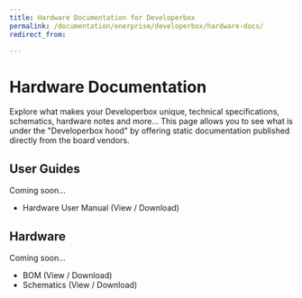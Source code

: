 ```yaml
---
title: Hardware Documentation for Developerbox
permalink: /documentation/enerprise/developerbox/hardware-docs/
redirect_from:

---
```

# Hardware Documentation

Explore what makes your Developerbox unique, technical specifications, schematics, hardware notes and more... This page allows you to see what is under the "Developerbox hood" by offering static documentation published directly from the board vendors.

## User Guides

Coming soon...

- Hardware User Manual (View / Download)

## Hardware

Coming soon...

- BOM (View / Download)
- Schematics (View / Download)

